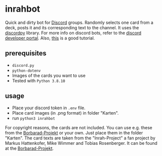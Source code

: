 # inrahbot

Quick and dirty bot for [Discord](https://discord.com/) groups. Randomly selects one card from a deck, posts it and its corresponding text to the channel.
It uses the [discordpy](https://discordpy.readthedocs.io/en/stable/index.html) library.
For more info on discord bots, refer to the [discord developer portal](https://discord.com/developers/docs/intro).
Also, [this](https://realpython.com/how-to-make-a-discord-bot-python/) is a good tutorial.

## prerequisites
* `discord.py`
* `python-dotenv`
* Images of the cards you want to use
* Tested with `Python 3.8.10`

## usage
* Place your discord token in `.env` file.
* Place card images (in .png format) in folder "Karten".
* run `python3 inrahbot`

For copyright reasons, the cards are not included. You can use e.g. these from the [Borbarad-Projekt](https://www.borbarad-projekt.de/inc/counter.php?file=inrahkarten2) or your own. Just place them in the folder "Karten".
The card texts are taken from the "Inrah-Project" a fan project by Markus Hattenkofer, Mike Wimmer and Tobias Rosenberger.
It can be found at the [Borbarad-Projekt](https://www.borbarad-projekt.de/index.php?page=main_downloads).
